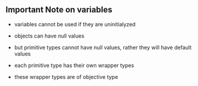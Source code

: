 
## Important Note on variables

-  variables cannot be used if they are uninitialyzed
-  objects can have null values
- but primitive types cannot have null values, rather they will have default values


- each primitive type has their own wrapper types
- these wrapper types are of objective type
        